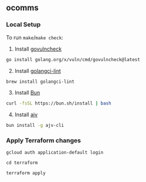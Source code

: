## ocomms
### Local Setup
To run `make`/`make check`:

1. Install [govulncheck](https://go.dev/doc/security/vuln/)
```sh
go install golang.org/x/vuln/cmd/govulncheck@latest
```

2. Install [golangci-lint](https://golangci-lint.run)
```sh
brew install golangci-lint
```

3. Install [Bun](https://bun.sh/docs/installation)
```sh
curl -fsSL https://bun.sh/install | bash
```

4. Install [ajv](https://github.com/ajv-validator/ajv-cli)
```sh
bun install -g ajv-cli
```

### Apply Terraform changes
```
gcloud auth application-default login
```
```
cd terraform
```
```
terraform apply
```
